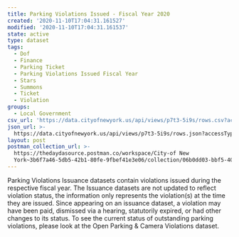 ```yaml
---
title: Parking Violations Issued - Fiscal Year 2020
created: '2020-11-10T17:04:31.161527'
modified: '2020-11-10T17:04:31.161537'
state: active
type: dataset
tags:
  - Dof
  - Finance
  - Parking Ticket
  - Parking Violations Issued Fiscal Year
  - Stars
  - Summons
  - Ticket
  - Violation
groups:
  - Local Government
csv_url: 'https://data.cityofnewyork.us/api/views/p7t3-5i9s/rows.csv?accessType=DOWNLOAD'
json_url: >-
  https://data.cityofnewyork.us/api/views/p7t3-5i9s/rows.json?accessType=DOWNLOAD
layout: post
postman_collection_url: >-
  https://thedaydasource.postman.co/workspace/City-of New
  York~3b6f7a46-5db5-42b1-80fe-9fbef41e3e06/collection/06b0dd03-bbf5-40ab-ab55-eebdeb4ea11e
---
```

Parking Violations Issuance datasets contain violations issued during the respective fiscal year. The Issuance datasets are not updated to reflect violation status, the information only represents the violation(s) at the time they are issued. Since appearing on an issuance dataset, a violation may have been paid, dismissed via a hearing, statutorily expired, or had other changes to its status. To see the current status of outstanding parking violations, please look at the Open Parking & Camera Violations dataset.
